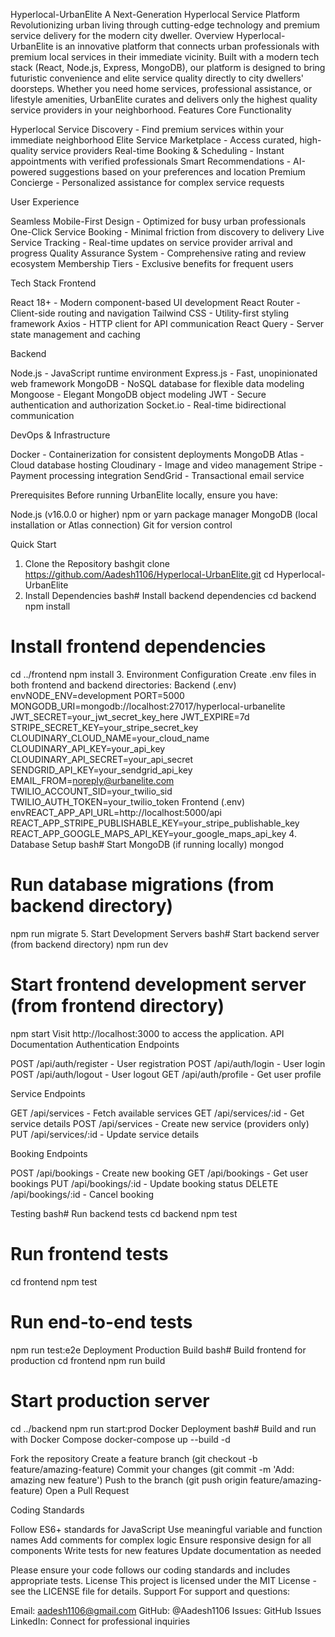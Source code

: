 Hyperlocal-UrbanElite 
A Next-Generation Hyperlocal Service Platform
Revolutionizing urban living through cutting-edge technology and premium service delivery for the modern city dweller.
Overview
Hyperlocal-UrbanElite is an innovative platform that connects urban professionals with premium local services in their immediate vicinity. Built with a modern tech stack (React, Node.js, Express, MongoDB), our platform is designed to bring futuristic convenience and elite service quality directly to city dwellers' doorsteps.
Whether you need home services, professional assistance, or lifestyle amenities, UrbanElite curates and delivers only the highest quality service providers in your neighborhood.
 Features
Core Functionality

Hyperlocal Service Discovery - Find premium services within your immediate neighborhood
Elite Service Marketplace - Access curated, high-quality service providers
Real-time Booking & Scheduling - Instant appointments with verified professionals
Smart Recommendations - AI-powered suggestions based on your preferences and location
Premium Concierge - Personalized assistance for complex service requests

User Experience

Seamless Mobile-First Design - Optimized for busy urban professionals
One-Click Service Booking - Minimal friction from discovery to delivery
Live Service Tracking - Real-time updates on service provider arrival and progress
Quality Assurance System - Comprehensive rating and review ecosystem
Membership Tiers - Exclusive benefits for frequent users

 Tech Stack
Frontend

React 18+ - Modern component-based UI development
React Router - Client-side routing and navigation
Tailwind CSS - Utility-first styling framework
Axios - HTTP client for API communication
React Query - Server state management and caching

Backend

Node.js - JavaScript runtime environment
Express.js - Fast, unopinionated web framework
MongoDB - NoSQL database for flexible data modeling
Mongoose - Elegant MongoDB object modeling
JWT - Secure authentication and authorization
Socket.io - Real-time bidirectional communication

DevOps & Infrastructure

Docker - Containerization for consistent deployments
MongoDB Atlas - Cloud database hosting
Cloudinary - Image and video management
Stripe - Payment processing integration
SendGrid - Transactional email service

 Prerequisites
Before running UrbanElite locally, ensure you have:

Node.js (v16.0.0 or higher)
npm or yarn package manager
MongoDB (local installation or Atlas connection)
Git for version control

 Quick Start
1. Clone the Repository
bashgit clone https://github.com/Aadesh1106/Hyperlocal-UrbanElite.git
cd Hyperlocal-UrbanElite
2. Install Dependencies
bash# Install backend dependencies
cd backend
npm install

# Install frontend dependencies
cd ../frontend
npm install
3. Environment Configuration
Create .env files in both frontend and backend directories:
Backend (.env)
envNODE_ENV=development
PORT=5000
MONGODB_URI=mongodb://localhost:27017/hyperlocal-urbanelite
JWT_SECRET=your_jwt_secret_key_here
JWT_EXPIRE=7d
STRIPE_SECRET_KEY=your_stripe_secret_key
CLOUDINARY_CLOUD_NAME=your_cloud_name
CLOUDINARY_API_KEY=your_api_key
CLOUDINARY_API_SECRET=your_api_secret
SENDGRID_API_KEY=your_sendgrid_api_key
EMAIL_FROM=noreply@urbanelite.com
TWILIO_ACCOUNT_SID=your_twilio_sid
TWILIO_AUTH_TOKEN=your_twilio_token
Frontend (.env)
envREACT_APP_API_URL=http://localhost:5000/api
REACT_APP_STRIPE_PUBLISHABLE_KEY=your_stripe_publishable_key
REACT_APP_GOOGLE_MAPS_API_KEY=your_google_maps_api_key
4. Database Setup
bash# Start MongoDB (if running locally)
mongod

# Run database migrations (from backend directory)
npm run migrate
5. Start Development Servers
bash# Start backend server (from backend directory)
npm run dev

# Start frontend development server (from frontend directory)
npm start
Visit http://localhost:3000 to access the application.
 API Documentation
Authentication Endpoints

POST /api/auth/register - User registration
POST /api/auth/login - User login
POST /api/auth/logout - User logout
GET /api/auth/profile - Get user profile

Service Endpoints

GET /api/services - Fetch available services
GET /api/services/:id - Get service details
POST /api/services - Create new service (providers only)
PUT /api/services/:id - Update service details

Booking Endpoints

POST /api/bookings - Create new booking
GET /api/bookings - Get user bookings
PUT /api/bookings/:id - Update booking status
DELETE /api/bookings/:id - Cancel booking

 Testing
bash# Run backend tests
cd backend
npm test

# Run frontend tests
cd frontend
npm test

# Run end-to-end tests
npm run test:e2e
 Deployment
Production Build
bash# Build frontend for production
cd frontend
npm run build

# Start production server
cd ../backend
npm run start:prod
Docker Deployment
bash# Build and run with Docker Compose
docker-compose up --build -d

Fork the repository
Create a feature branch (git checkout -b feature/amazing-feature)
Commit your changes (git commit -m 'Add: amazing new feature')
Push to the branch (git push origin feature/amazing-feature)
Open a Pull Request

Coding Standards

Follow ES6+ standards for JavaScript
Use meaningful variable and function names
Add comments for complex logic
Ensure responsive design for all components
Write tests for new features
Update documentation as needed

Please ensure your code follows our coding standards and includes appropriate tests.
 License
This project is licensed under the MIT License - see the LICENSE file for details.
 Support
For support and questions:

Email: aadesh1106@gmail.com
GitHub: @Aadesh1106
Issues: GitHub Issues
LinkedIn: Connect for professional inquiries


